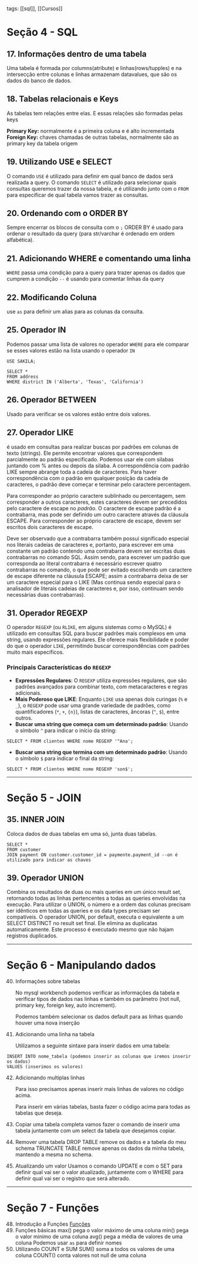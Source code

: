 tags: [[sql]], [[Cursos]]

# Seção 4 - SQL

## 17. Informações dentro de uma tabela

Uma tabela é formada por columns(atribute) e linhas(rows/tupples) e na intersecção entre colunas e linhas armazenam datavalues, que são os dados do banco de dados.
## 18. Tabelas relacionais e Keys
As tabelas tem relações entre elas. E essas relações são formadas pelas keys

**Primary Key:** normalmente é a primeira coluna e é alto incrementada
**Foreign Key:** chaves chamadas de outras tabelas, normalmente são as primary key da tabela origem
## 19. Utilizando USE e SELECT
O comando ```USE``` é utilizado para definir em qual banco de dados será realizada a query.
O comando ``SELECT`` é utilizado para selecionar quais consultas queremos trazer da nossa tabela, e é utilizando junto com o ``FROM`` para especificar de qual tabela vamos trazer as consultas. 
## 20. Ordenando com o ORDER BY
Sempre encerrar os blocos de consulta com o ``;`` 
ORDER BY é usado para ordenar o resultado da query (para str/varchar é ordenado em ordem alfabética).
## 21. Adicionando WHERE e comentando uma linha
```WHERE``` passa uma condição para a query para trazer apenas os dados que cumprem a condição
``--`` é usando para comentar linhas da query
## 22. Modificando Coluna
use ``as`` para definir um alias para as colunas da consulta.
## 25. Operador IN
Podemos passar uma lista de valores no operador ``WHERE`` para ele comparar se esses valores estão na lista usando o operador ``IN``
```
USE SAKILA;

SELECT *
FROM address
WHERE district IN ('Alberta', 'Texas', 'California')
```
## 26. Operador BETWEEN
Usado para verificar se os valores estão entre dois valores.
## 27. Operador LIKE
é usado em consultas para realizar buscas por padrões em colunas de texto (strings). Ele permite encontrar valores que correspondem parcialmente ao padrão especificado.
Podemos usar ele com silabas juntando com % antes ou depois da silaba.
A correspondência com padrão LIKE sempre abrange toda a cadeia de caracteres. Para haver correspondência com o padrão em qualquer posição da cadeia de caracteres, o padrão deve começar e terminar pelo caractere percentagem.

Para corresponder ao próprio caractere sublinhado ou percentagem, sem corresponder a outros caracteres, estes caracteres devem ser precedidos pelo caractere de escape no _padrão_. O caractere de escape padrão é a contrabarra, mas pode ser definido um outro caractere através da cláusula ESCAPE. Para corresponder ao próprio caractere de escape, devem ser escritos dois caracteres de escape.

Deve ser observado que a contrabarra também possui significado especial nos literais cadeias de caracteres e, portanto, para escrever em uma constante um padrão contendo uma contrabarra devem ser escritas duas contrabarras no comando SQL. Assim sendo, para escrever um padrão que corresponda ao literal contrabarra é necessário escrever quatro contrabarras no comando, o que pode ser evitado escolhendo um caractere de escape diferente na cláusula ESCAPE; assim a contrabarra deixa de ser um caractere especial para o LIKE (Mas continua sendo especial para o analisador de literais cadeias de caracteres e, por isso, continuam sendo necessárias duas contrabarras).
## 31. Operador REGEXP
O operador `REGEXP` (ou `RLIKE`, em alguns sistemas como o MySQL) é utilizado em consultas SQL para buscar padrões mais complexos em uma string, usando expressões regulares. Ele oferece mais flexibilidade e poder do que o operador `LIKE`, permitindo buscar correspondências com padrões muito mais específicos.

### Principais Características do `REGEXP`

- **Expressões Regulares**: O `REGEXP` utiliza expressões regulares, que são padrões avançados para combinar texto, com metacaracteres e regras adicionais.
- **Mais Poderoso que LIKE**: Enquanto `LIKE` usa apenas dois curingas (`%` e `_`), o `REGEXP` pode usar uma grande variedade de padrões, como quantificadores (`*`, `+`, `{n}`), listas de caracteres, âncoras (`^`, `$`), entre outros.
- **Buscar uma string que começa com um determinado padrão**: Usando o símbolo `^` para indicar o início da string:
```
SELECT * FROM clientes WHERE nome REGEXP '^Ana';
```
- **Buscar uma string que termina com um determinado padrão**: Usando o símbolo `$` para indicar o final da string:
```
SELECT * FROM clientes WHERE nome REGEXP 'son$';
```
---
# Seção 5 - JOIN

## 35. INNER JOIN
Coloca dados de duas tabelas em uma só, junta duas tabelas.
```
SELECT *
FROM customer
JOIN payment ON customer.customer_id = paymente.payment_id --on é utilizado para indicar as chaves
```
## 39. Operador UNION
Combina os resultados de duas ou mais queries em um único result set, retornando todas as linhas pertencentes a todas as queries envolvidas na execução. Para utilizar o UNION, o número e a ordem das colunas precisam ser idênticos em todas as queries e os data types precisam ser compatíveis.
O operador UNION, por default, executa o equivalente a um SELECT DISTINCT no result set final. Ele elimina as duplicatas automaticamente. Este processo é executado mesmo que não hajam registros duplicados.

---

# Seção 6 - Manipulando dados

40. Informações sobre tabelas

	No mysql workbench podemos verificar as informações da tabela e verificar tipos de dados nas linhas e também os parâmetro (not null, primary key, foreign key, auto increment).
	
	Podemos também selecionar os dados default para as linhas quando houver uma nova inserção
	
41. Adicionando uma linha na tabela
	
	Utilizamos a seguinte sintaxe para inserir dados em uma tabela:
```
INSERT INTO nome_tabela (podemos inserir as colunas que iremos inserir os dados)
VALUES (inserimos os valores)
```
	
42. Adicionando multiplas linhas
	
	Para isso precisamos apenas inserir mais linhas de valores no código acima.
	
	Para inserir em várias tabelas, basta fazer o código acima para todas as tabelas que deseja.
	
44. Copiar uma tabela completa
	vamos fazer o comando de inserir uma tabela juntamente com um select da tabela que 
	desejamos copiar.
	
45. Remover uma tabela
	DROP TABLE remove os dados e a tabela do meu schema
	TRUNCATE TABLE remove apenas os dados da minha tabela, mantendo a mesma no schema.
	
46. Atualizando um valor
	Usamos o comando UPDATE e com o SET para definir qual vai ser o valor atualizado, juntamente com o WHERE para definir qual vai ser o registro que será alterado.
---
# Seção 7 - Funções
48. Introdução a Funções
	[Funções](https://www.w3schools.com/sql/sql_ref_sqlserver.asp)
49. Funções básicas
	max() pega o valor máximo de uma coluna
	min() pega o valor minimo de uma coluna
	avg() pega a média de valores de uma coluna
	Podemos usar ``as`` para definir nomes
50. Utilizando COUNT e SUM
	SUM() soma a todos os valores de uma coluna
	COUNT() conta valores not null de uma coluna